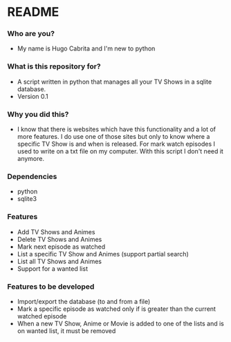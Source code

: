 # README #


### Who are you? ###

* My name is Hugo Cabrita and I'm new to python

### What is this repository for? ###

* A script written in python that manages all your TV Shows in a sqlite database.
* Version 0.1

### Why you did this? ###

* I know that there is websites which have this functionality and a lot of more features. I do use one of those sites but only to know where a specific TV Show is and when is released. For mark watch episodes I used to write on a txt file on my computer. With this script I don't need it anymore.

### Dependencies ###

* python
* sqlite3

### Features ###

* Add TV Shows and Animes
* Delete TV Shows and Animes
* Mark next episode as watched
* List a specific TV Show and Animes (support partial search)
* List all TV Shows and Animes
* Support for a wanted list

### Features to be developed ###

* Import/export the database (to and from a file)
* Mark a specific episode as watched only if is greater than the current watched episode
* When a new TV Show, Anime or Movie is added to one of the lists and is on wanted list, it must be removed
